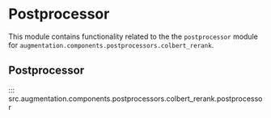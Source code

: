 # Postprocessor

This module contains functionality related to the the `postprocessor` module for `augmentation.components.postprocessors.colbert_rerank`.

## Postprocessor

::: src.augmentation.components.postprocessors.colbert_rerank.postprocessor

